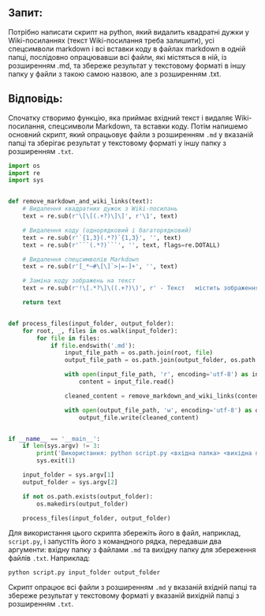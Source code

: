 ## Запит: 
Потрібно написати скрипт на python, який видалить квадратні дужки у Wiki-посиланнях (текст Wiki-посилання треба залишити), усі спецсимволи markdown і всі вставки коду в файлах markdown в одній папці, послідовно опрацювавши всі файли, які містяться в ній, із розширенням .md, та збереже результат у текстовому форматі в іншу папку у файли з такою самою назвою, але з розширенням .txt.


## Відповідь:
Спочатку створимо функцію, яка приймає вхідний текст і видаляє Wiki-посилання, спецсимволи Markdown, та вставки коду. Потім напишемо основний скрипт, який опрацьовує файли з розширенням `.md` у вказаній папці та зберігає результат у текстовому форматі у іншу папку з розширенням `.txt`.


```python
import os
import re
import sys


def remove_markdown_and_wiki_links(text):
    # Видалення квадратних дужок з Wiki-посилань
    text = re.sub(r'\[\[(.+?)\]\]', r'\1', text) 

    # Видалення коду (однорядковий і багаторядковий)
    text = re.sub(r'`{1,3}(.*?)`{1,3}', '', text)
    text = re.sub(r'```(.*?)```', '', text, flags=re.DOTALL)

    # Видалення спецсимволів Markdown
    text = re.sub(r'[_*~#\[\]`>|=-]+', '', text)

    # Заміна коду зображень на текст 
    text = re.sub(r'!\[.*?\]\((.+?)\)', r' - Текст   містить зображення ', text)

    return text


def process_files(input_folder, output_folder):
    for root, _, files in os.walk(input_folder):
        for file in files:
            if file.endswith('.md'):
                input_file_path = os.path.join(root, file)
                output_file_path = os.path.join(output_folder, os.path.splitext(file)[0] + '.txt')

                with open(input_file_path, 'r', encoding='utf-8') as input_file:
                    content = input_file.read()

                cleaned_content = remove_markdown_and_wiki_links(content)

                with open(output_file_path, 'w', encoding='utf-8') as output_file:
                    output_file.write(cleaned_content)


if __name__ == '__main__':
    if len(sys.argv) != 3:
        print('Використання: python script.py <вхідна папка> <вихідна папка>')
        sys.exit(1)

    input_folder = sys.argv[1]
    output_folder = sys.argv[2]

    if not os.path.exists(output_folder):
        os.makedirs(output_folder)

    process_files(input_folder, output_folder)
```

Для використання цього скрипта збережіть його в файл, наприклад, `script.py`, і запустіть його з командного рядка, передавши два аргументи: вхідну папку з файлами `.md` та вихідну папку для збереження файлів `.txt`. Наприклад:

```
python script.py input_folder output_folder
```

Скрипт опрацює всі файли з розширенням `.md` у вказаній вхідній папці та збереже результат у текстовому форматі у вказаній вихідній папці з розширенням `.txt`.